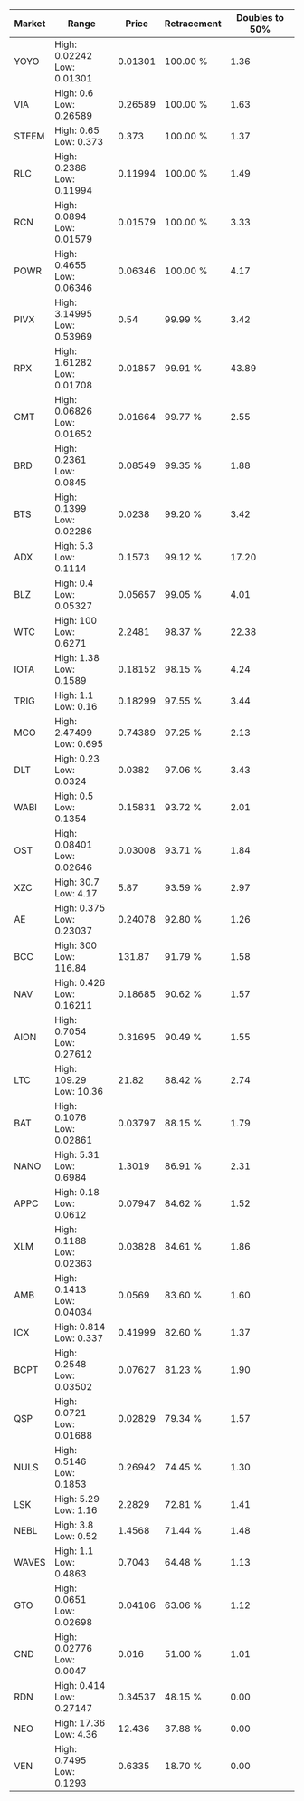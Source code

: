 | Market | Range | Price| Retracement | Doubles to 50% |
| --- | --- | --- | --- | --- |
| YOYO | High: 0.02242<br />Low: 0.01301 | 0.01301 | 100.00 % | 1.36 |
| VIA | High: 0.6<br />Low: 0.26589 | 0.26589 | 100.00 % | 1.63 |
| STEEM | High: 0.65<br />Low: 0.373 | 0.373 | 100.00 % | 1.37 |
| RLC | High: 0.2386<br />Low: 0.11994 | 0.11994 | 100.00 % | 1.49 |
| RCN | High: 0.0894<br />Low: 0.01579 | 0.01579 | 100.00 % | 3.33 |
| POWR | High: 0.4655<br />Low: 0.06346 | 0.06346 | 100.00 % | 4.17 |
| PIVX | High: 3.14995<br />Low: 0.53969 | 0.54 | 99.99 % | 3.42 |
| RPX | High: 1.61282<br />Low: 0.01708 | 0.01857 | 99.91 % | 43.89 |
| CMT | High: 0.06826<br />Low: 0.01652 | 0.01664 | 99.77 % | 2.55 |
| BRD | High: 0.2361<br />Low: 0.0845 | 0.08549 | 99.35 % | 1.88 |
| BTS | High: 0.1399<br />Low: 0.02286 | 0.0238 | 99.20 % | 3.42 |
| ADX | High: 5.3<br />Low: 0.1114 | 0.1573 | 99.12 % | 17.20 |
| BLZ | High: 0.4<br />Low: 0.05327 | 0.05657 | 99.05 % | 4.01 |
| WTC | High: 100<br />Low: 0.6271 | 2.2481 | 98.37 % | 22.38 |
| IOTA | High: 1.38<br />Low: 0.1589 | 0.18152 | 98.15 % | 4.24 |
| TRIG | High: 1.1<br />Low: 0.16 | 0.18299 | 97.55 % | 3.44 |
| MCO | High: 2.47499<br />Low: 0.695 | 0.74389 | 97.25 % | 2.13 |
| DLT | High: 0.23<br />Low: 0.0324 | 0.0382 | 97.06 % | 3.43 |
| WABI | High: 0.5<br />Low: 0.1354 | 0.15831 | 93.72 % | 2.01 |
| OST | High: 0.08401<br />Low: 0.02646 | 0.03008 | 93.71 % | 1.84 |
| XZC | High: 30.7<br />Low: 4.17 | 5.87 | 93.59 % | 2.97 |
| AE | High: 0.375<br />Low: 0.23037 | 0.24078 | 92.80 % | 1.26 |
| BCC | High: 300<br />Low: 116.84 | 131.87 | 91.79 % | 1.58 |
| NAV | High: 0.426<br />Low: 0.16211 | 0.18685 | 90.62 % | 1.57 |
| AION | High: 0.7054<br />Low: 0.27612 | 0.31695 | 90.49 % | 1.55 |
| LTC | High: 109.29<br />Low: 10.36 | 21.82 | 88.42 % | 2.74 |
| BAT | High: 0.1076<br />Low: 0.02861 | 0.03797 | 88.15 % | 1.79 |
| NANO | High: 5.31<br />Low: 0.6984 | 1.3019 | 86.91 % | 2.31 |
| APPC | High: 0.18<br />Low: 0.0612 | 0.07947 | 84.62 % | 1.52 |
| XLM | High: 0.1188<br />Low: 0.02363 | 0.03828 | 84.61 % | 1.86 |
| AMB | High: 0.1413<br />Low: 0.04034 | 0.0569 | 83.60 % | 1.60 |
| ICX | High: 0.814<br />Low: 0.337 | 0.41999 | 82.60 % | 1.37 |
| BCPT | High: 0.2548<br />Low: 0.03502 | 0.07627 | 81.23 % | 1.90 |
| QSP | High: 0.0721<br />Low: 0.01688 | 0.02829 | 79.34 % | 1.57 |
| NULS | High: 0.5146<br />Low: 0.1853 | 0.26942 | 74.45 % | 1.30 |
| LSK | High: 5.29<br />Low: 1.16 | 2.2829 | 72.81 % | 1.41 |
| NEBL | High: 3.8<br />Low: 0.52 | 1.4568 | 71.44 % | 1.48 |
| WAVES | High: 1.1<br />Low: 0.4863 | 0.7043 | 64.48 % | 1.13 |
| GTO | High: 0.0651<br />Low: 0.02698 | 0.04106 | 63.06 % | 1.12 |
| CND | High: 0.02776<br />Low: 0.0047 | 0.016 | 51.00 % | 1.01 |
| RDN | High: 0.414<br />Low: 0.27147 | 0.34537 | 48.15 % | 0.00 |
| NEO | High: 17.36<br />Low: 4.36 | 12.436 | 37.88 % | 0.00 |
| VEN | High: 0.7495<br />Low: 0.1293 | 0.6335 | 18.70 % | 0.00 |
